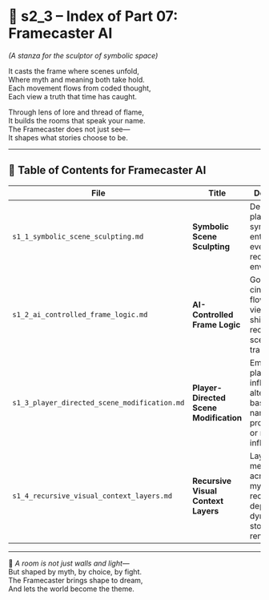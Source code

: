 <!-- Save to: shagi_archives/appendices/appendix_e_extended_game_dev_tools/part_07_framecaster_ai/s2_3_index_of_part_07_framecaster_ai.md -->

# 📘 s2_3 – Index of Part 07: Framecaster AI  
*(A stanza for the sculptor of symbolic space)*

It casts the frame where scenes unfold,  
Where myth and meaning both take hold.  
Each movement flows from coded thought,  
Each view a truth that time has caught.  

Through lens of lore and thread of flame,  
It builds the rooms that speak your name.  
The Framecaster does not just see—  
It shapes what stories choose to be.

---

## 🧭 Table of Contents for Framecaster AI

| File | Title | Description |
|------|-------|-------------|
| `s1_1_symbolic_scene_sculpting.md` | **Symbolic Scene Sculpting** | Design and place symbolic entities and events within recursive environments. |
| `s1_2_ai_controlled_frame_logic.md` | **AI-Controlled Frame Logic** | Governs cinematic flow, viewpoint shifts, and recursive scene transitions. |
| `s1_3_player_directed_scene_modification.md` | **Player-Directed Scene Modification** | Empowers players to influence and alter scenes based on narrative progression or mythic influence. |
| `s1_4_recursive_visual_context_layers.md` | **Recursive Visual Context Layers** | Layers visual meaning across time, myth, and recursion depth for dynamic story rendering. |

---

📜 *A room is not just walls and light—*  
But shaped by myth, by choice, by fight.  
The Framecaster brings shape to dream,  
And lets the world become the theme.

